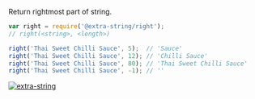 Return rightmost part of string.

```javascript
var right = require('@extra-string/right');
// right(<string>, <length>)

right('Thai Sweet Chilli Sauce', 5);  // 'Sauce'
right('Thai Sweet Chilli Sauce', 12); // 'Chilli Sauce'
right('Thai Sweet Chilli Sauce', 80); // 'Thai Sweet Chilli Sauce'
right('Thai Sweet Chilli Sauce', -1); // ''
```


[![extra-string](https://i.imgur.com/y4YVIau.jpg)](https://www.npmjs.com/package/extra-string)
